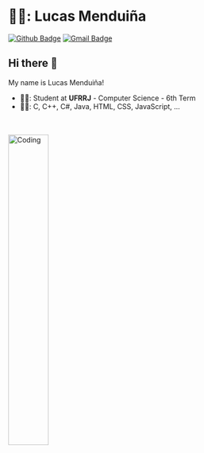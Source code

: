 # 👨‍💻: Lucas Menduiña

[![Github Badge](https://img.shields.io/badge/-Github-000?style=flat-square&logo=Github&logoColor=white&link=https://github.com/ImNotMenduina)](https://github.com/ImNotMenduina)
[![Gmail Badge](https://img.shields.io/badge/Gmail-D14836?style=flat-square&logo=gmail&logoColor=white)](mailto:lucasmenduina.cc@gmail.com)

## Hi there 👋

My name is Lucas Menduiña!

- 👨‍🎓: Student at **UFRRJ** - Computer Science - 6th Term
- 👨‍💻: C, C++, C#, Java, HTML, CSS, JavaScript, ...



<br>
<br>
<img align="center" width="40%" alt="Coding" src="https://media1.giphy.com/media/v1.Y2lkPTc5MGI3NjExYm83NjRoMW43b2Z3YXAxMXhoZmVjdGZ1M2F3a28zbjk0dzBhdjlreiZlcD12MV9pbnRlcm5hbF9naWZfYnlfaWQmY3Q9Zw/MM0Jrc8BHKx3y/giphy.webp">













<!--
////////////
<h1 align="center">I'm Lucas Menduiña</h1>

<div align="center">
  <p>


  </p>
  
  <p>
  </p>
  
</div>



</div>
-->


